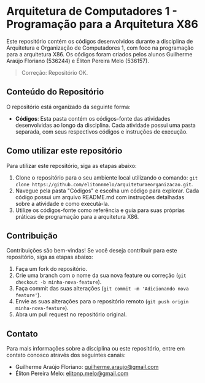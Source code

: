 # Arquitetura de Computadores 1 - Programação para a Arquitetura X86

Este repositório contém os códigos desenvolvidos durante a disciplina de Arquitetura e Organização de Computadores 1, com foco na programação para a arquitetura X86. Os códigos foram criados pelos alunos Guilherme Araújo Floriano (536244) e Éliton Pereira Melo (536157).

> Correção: Repositório OK.

## Conteúdo do Repositório

O repositório está organizado da seguinte forma:

- **Códigos**: Esta pasta contém os códigos-fonte das atividades desenvolvidas ao longo da disciplina. Cada atividade possui uma pasta separada, com seus respectivos códigos e instruções de execução.

## Como utilizar este repositório

Para utilizar este repositório, siga as etapas abaixo:

1. Clone o repositório para o seu ambiente local utilizando o comando: `git clone https://github.com/elitonnmelo/arquiteturaeorganizacao.git`.
2. Navegue pela pasta "Códigos" e escolha um código para explorar. Cada código possui um arquivo README.md com instruções detalhadas sobre a atividade e como executá-la.
3. Utilize os códigos-fonte como referência e guia para suas próprias práticas de programação para a arquitetura X86.

## Contribuição

Contribuições são bem-vindas! Se você deseja contribuir para este repositório, siga as etapas abaixo:

1. Faça um fork do repositório.
2. Crie uma branch com o nome da sua nova feature ou correção (`git checkout -b minha-nova-feature`).
3. Faça commit das suas alterações (`git commit -m 'Adicionando nova feature'`).
4. Envie as suas alterações para o repositório remoto (`git push origin minha-nova-feature`).
5. Abra um pull request no repositório original.

## Contato

Para mais informações sobre a disciplina ou este repositório, entre em contato conosco através dos seguintes canais:
- Guilherme Araújo Floriano: guilherme.araujo@gmail.com
- Éliton Pereira Melo: elitonp.melo@gmail.com

